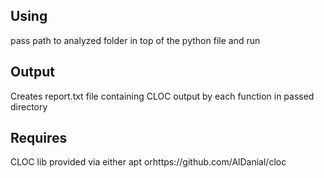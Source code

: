 ## Using
pass path to analyzed folder in top of the python file and run

## Output
Creates report.txt file containing CLOC output by each function in passed directory

## Requires 
CLOC lib provided via either apt orhttps://github.com/AlDanial/cloc
